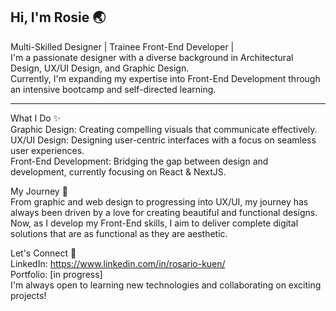## Hi, I'm Rosie 🌏
Multi-Skilled Designer | Trainee Front-End Developer | 
<br/> I'm a passionate designer with a diverse background in Architectural Design, UX/UI Design, and Graphic Design.<br/> Currently, I'm expanding my expertise into Front-End Development through an intensive bootcamp and self-directed learning.
<hr/>

What I Do ✨ <br/>
Graphic Design: Creating compelling visuals that communicate effectively.<br/>
UX/UI Design: Designing user-centric interfaces with a focus on seamless user experiences.<br/>
Front-End Development: Bridging the gap between design and development, currently focusing on React & NextJS.

My Journey 🚀<br/>
From graphic and web design to progressing into UX/UI, my journey has always been driven by a love for creating beautiful and functional designs. Now, as I develop my Front-End skills, I aim to deliver complete digital solutions that are as functional as they are aesthetic.

Let's Connect 🤝<br/>
LinkedIn: https://www.linkedin.com/in/rosario-kuen/ <br/>
Portfolio: [in progress] <br/>
I'm always open to learning new technologies and collaborating on exciting projects!
